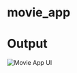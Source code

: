 # movie_app

# Output

![Movie App UI](https://github.com/Deviletha/movie_app/assets/118511923/8e7db40a-73a9-48f3-a753-c4e307c892ee)
